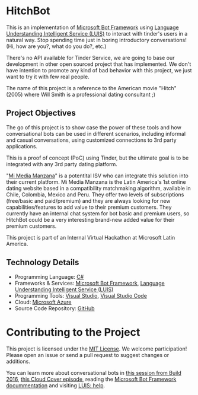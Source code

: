 # HitchBot
This is an implementation of [Microsoft Bot Framework](https://dev.botframework.com/) using [Language Understanding Intelligent Service (LUIS)](https://www.luis.ai/) to interact with tinder's users in a natural way. Stop spending time just in boring introductory conversations! (Hi, how are you?, what do you do?, etc.)

There's no API available for Tinder Service, we are going to base our development in other open sourced project that has implemented.
We don't have intention to promote any kind of bad behavior with this project, we just want to try it with few real people.

The name of this project is a reference to the American movie "Hitch" (2005) where Will Smith is a professional dating consultant ;)

## Project Objectives
The go of this project is to show case the power of these tools and how conversational bots can be used in different scenarios, including informal and casual conversations, using customized connections to 3rd party applications.

This is a proof of concept (PoC) using Tinder, but the ultimate goal is to be integrated with any 3rd party dating platform.

"[Mi Media Manzana](http://mimediamanzana.com/)" is a potentital ISV who can integrate this solution into their current platform. Mi Media Manzana is the Latin America's 1st online dating website based in a compatibility matchmaking algorithm, available in Chile, Colombia, Mexico and Peru. They offer two levels of subscriptions (free/basic and paid/premium) and they are always looking for new capabilities/features to add value to their premium customers. They currently have an internal chat system for bot basic and premium users, so HitchBot could be a very interesting brand-new added value for their premium customers.

This project is part of an Internal Virtual Hackathon at Microsoft Latin America.

## Technology Details
- Programming Language: [C#](https://msdn.microsoft.com/library/kx37x362)
- Frameworks & Services: [Microsoft Bot Framework](https://dev.botframework.com/), [Language Understanding Intelligent Service (LUIS)](https://www.luis.ai)
- Programming Tools: [Visual Studio](https://www.visualstudio.com/), [Visual Studio Code](https://code.visualstudio.com/)
- Cloud: [Microsoft Azure](https://azure.microsoft.com/)
- Source Code Repository: [GitHub](https://github.com/)

# Contributing to the Project
This project is licensed under the [MIT License](LICENSE.md). We welcome participation! Please open an issue or send a pull request to suggest changes or additions.

You can learn more about conversational bots in [this session from Build 2016](https://channel9.msdn.com/events/Build/2016/B821), [this Cloud Cover episode](https://channel9.msdn.com/Shows/Cloud+Cover/Episode-206-Bot-Framework-with-Mike-Hall), reading the [Microsoft Bot Framework docummentation](http://docs.botframework.com/) and visiting [LUIS: help](https://www.luis.ai/Help).
